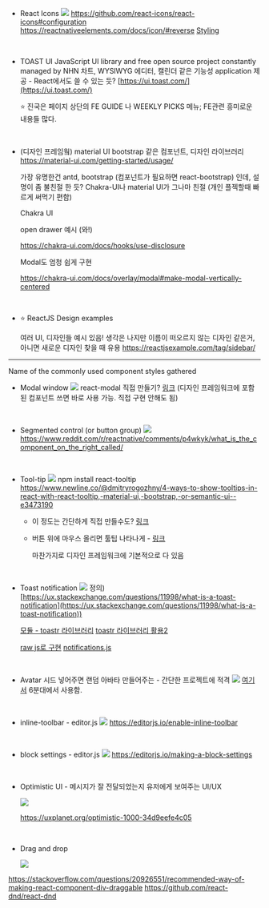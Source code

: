 - React Icons
![](./img/react-icons.png)
https://github.com/react-icons/react-icons#configuration
https://reactnativeelements.com/docs/icon/#reverse
[Styling](https://stackoverflow.com/questions/56636280/how-to-style-react-icons)

<br>

* TOAST UI
  JavaScript UI library and free open source project constantly managed by NHN
  차트, WYSIWYG 에디터, 캘린더 같은 기능성 application 제공 - React에서도 쓸 수 있는 듯? 
  [https://ui.toast.com/](https://ui.toast.com/)

  ⭐️ 진국은 페이지 상단의 FE GUIDE 나 WEEKLY PICKS 메뉴; FE관련 흥미로운 내용들 많다.

<br>

* (디자인 프레임웤) material UI
  bootstrap 같은 컴포넌트, 디자인 라이브러리
  https://material-ui.com/getting-started/usage/
  
  
  
  가장 유명한건 antd, bootstrap (컴포넌트가 필요하면 react-bootstrap) 인데, 설명이 좀 불친절 한 듯?
  Chakra-UI나 material UI가 그나마 친절 (개인 플젝할때 빠르게 써먹기 편함)
  
  
  
  Chakra UI
  
  open drawer 예시 (와!)
  
  https://chakra-ui.com/docs/hooks/use-disclosure
  
  Modal도 엄청 쉽게 구현
  
  https://chakra-ui.com/docs/overlay/modal#make-modal-vertically-centered

<br>

* ⭐️ ReactJS Design examples

  여러 UI, 디자인들 예시 있음! 생각은 나지만 이름이 떠오르지 않는 디자인 같은거, 아니면 새로운 디자인 찾을 때 유용
  https://reactjsexample.com/tag/sidebar/


---

Name of the commonly used component styles gathered

- Modal window
  ![](./img/modal_window.png)
  react-modal
  직접 만들기? [링크](https://medium.com/@bestseob93/%ED%9A%A8%EC%9C%A8%EC%A0%81%EC%9D%B8-%EB%A6%AC%EC%95%A1%ED%8A%B8-%EB%AA%A8%EB%8B%AC-react-modal-%EB%A7%8C%EB%93%A4%EA%B8%B0-bd003458e9d)
  (디자인 프레임워크에 포함된 컴포넌트 쓰면 바로 사용 가능. 직접 구현 안해도 됨)

<br>

- Segmented control (or button group)
  ![](./img/segmented_control.png)
  https://www.reddit.com/r/reactnative/comments/p4wkyk/what_is_the_component_on_the_right_called/

<br>

- Tool-tip
  ![](./img/tooltip.png)
  npm install react-tooltip
  https://www.newline.co/@dmitryrogozhny/4-ways-to-show-tooltips-in-react-with-react-tooltip,-material-ui,-bootstrap,-or-semantic-ui--e3473190

  * 이 정도는 간단하게 직접 만들수도? [링크](https://velog.io/@altmshfkgudtjr/Custom-Tooltip-%EC%A0%9C%EC%9E%91%EA%B8%B0)
  
  * 버튼 위에 마우스 올리면 툴팁 나타나게 - [링크](https://codepen.io/hy2850/pen/zYdNYVx)
  
    마찬가지로 디자인 프레임워크에 기본적으로 다 있음
  
  <br>
  
- Toast notification
![](./img/toast.png)
정의) [https://ux.stackexchange.com/questions/11998/what-is-a-toast-notification](https://ux.stackexchange.com/questions/11998/what-is-a-toast-notification))

  [모듈 - toastr 라이브러리](https://nowonbun.tistory.com/565)
 [toastr 라이브러리 활용2](https://www.leafcats.com/113)

  [raw js로 구현](https://marshall-ku.tistory.com/307)
[notifications.js](https://www.cssscript.com/minimal-notification-popup-pure-javascript/#comments)

<br>

* Avatar
시드 넣어주면 랜덤 아바타 만들어주는 - 간단한 프로젝트에 적격
![](./img/avatars.jpg)
[여기서](https://www.youtube.com/watch?v=J5x3OMXjgMc&ab_channel=Fireship) 6분대에서 사용함.

<br>

* inline-toolbar - editor.js
![](./img/inline-toolbar.jpg)
https://editorjs.io/enable-inline-toolbar

<br>

* block settings - editor.js
![](./img/block-settings.png)
https://editorjs.io/making-a-block-settings



<br>

* Optimistic UI - 메시지가 잘 전달되었는지 유저에게 보여주는 UI/UX

  ![](./img/OptimisticUI.png)

  https://uxplanet.org/optimistic-1000-34d9eefe4c05



<br>

* Drag and drop

  ![](./img/DragAndDrop.jpg)

https://stackoverflow.com/questions/20926551/recommended-way-of-making-react-component-div-draggable
https://github.com/react-dnd/react-dnd

